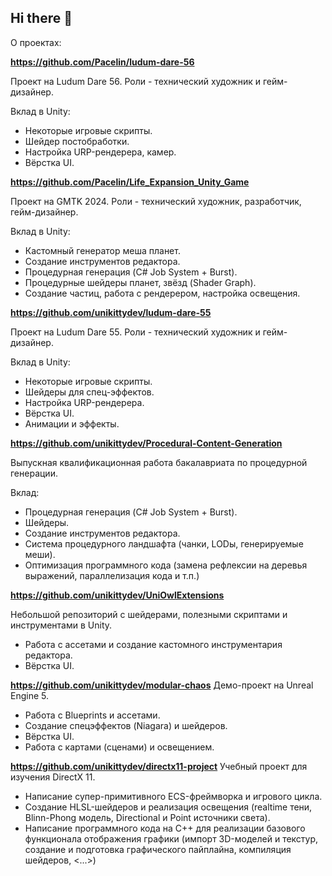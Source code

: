 ## Hi there 👋

О проектах:

**https://github.com/Pacelin/ludum-dare-56**

Проект на Ludum Dare 56. Роли - технический художник и гейм-дизайнер.

Вклад в Unity:
- Некоторые игровые скрипты.
- Шейдер постобработки.
- Настройка URP-рендерера, камер.
- Вёрстка UI.

**https://github.com/Pacelin/Life_Expansion_Unity_Game**

Проект на GMTK 2024. Роли - технический художник, разработчик, гейм-дизайнер.

Вклад в Unity:
- Кастомный генератор меша планет.
- Создание инструментов редактора.
- Процедурная генерация (C# Job System + Burst).
- Процедурные шейдеры планет, звёзд (Shader Graph).
- Создание частиц, работа с рендерером, настройка освещения.

**https://github.com/unikittydev/ludum-dare-55**

Проект на Ludum Dare 55. Роли - технический художник и гейм-дизайнер.

Вклад в Unity:
- Некоторые игровые скрипты.
- Шейдеры для спец-эффектов.
- Настройка URP-рендерера.
- Вёрстка UI.
- Анимации и эффекты.

**https://github.com/unikittydev/Procedural-Content-Generation**

Выпускная квалификационная работа бакалавриата по процедурной генерации.

Вклад:
- Процедурная генерация (C# Job System + Burst).
- Шейдеры.
- Создание инструментов редактора.
- Система процедурного ландшафта (чанки, LODы, генерируемые меши).
- Оптимизация программного кода (замена рефлексии на деревья выражений, параллелизация кода и т.п.)

**https://github.com/unikittydev/UniOwlExtensions**

Небольшой репозиторий с шейдерами, полезными скриптами и инструментами в Unity.
- Работа с ассетами и создание кастомного инструментария редактора.
- Вёрстка UI.

**https://github.com/unikittydev/modular-chaos**
Демо-проект на Unreal Engine 5.
- Работа с Blueprints и ассетами.
- Создание спецэффектов (Niagara) и шейдеров.
- Вёрстка UI.
- Работа с картами (сценами) и освещением.

**https://github.com/unikittydev/directx11-project**
Учебный проект для изучения DirectX 11.
- Написание супер-примитивного ECS-фреймворка и игрового цикла.
- Создание HLSL-шейдеров и реализация освещения (realtime тени, Blinn-Phong модель, Directional и Point источники света).
- Написание программного кода на C++ для реализации базового функционала отображения графики (импорт 3D-моделей и текстур, создание и подготовка графического пайплайна, компиляция шейдеров, <...>) 
